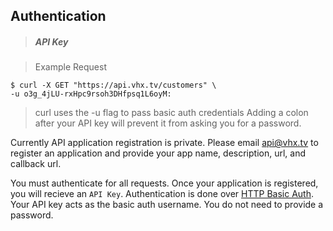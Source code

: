 <!-- ___AUTHENTICATION____________________________ -->
<h2 class="is-api head-3 margin-top-large margin-bottom-medium" id="authentication">Authentication</h2>

> <h5 class="head-5 text--white margin-bottom-medium">API Key</h5>

> Example Request

```shell
$ curl -X GET "https://api.vhx.tv/customers" \
-u o3g_4jLU-rxHpc9rsoh3DHfpsq1L6oyM:
```
> curl uses the -u flag to pass basic auth credentials
> Adding a colon after your API key will prevent it from asking you for a password.

<section class="text-2 contain">
  <p>Currently API application registration is private. Please email <a href="mailto:api@vhx.tv">api@vhx.tv</a> to register an application and provide your app name, description, url, and callback url.</p>
  <p>You must authenticate for all requests. Once your application is registered, you will recieve an <code>API Key</code>. Authentication is done over <a href="https://en.wikipedia.org/wiki/Basic_access_authentication">HTTP Basic Auth</a>. Your API key acts as the basic auth username. You do not need to provide a password.</p>
</section>